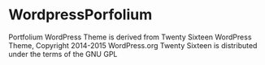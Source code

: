 # WordpressPorfolium
Portfolium WordPress Theme is derived from Twenty Sixteen WordPress Theme, Copyright 2014-2015 WordPress.org Twenty Sixteen is distributed under the terms of the GNU GPL
